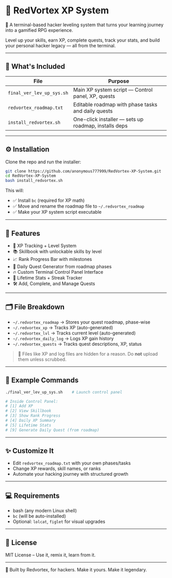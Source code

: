 # 🧠 RedVortex XP System

🚀 A terminal-based hacker leveling system that turns your learning journey into a gamified RPG experience.

Level up your skills, earn XP, complete quests, track your stats, and build your personal hacker legacy — all from the terminal.

---

## 📂 What's Included

| File                    | Purpose                                                |
|-------------------------|--------------------------------------------------------|
| `final_ver_lev_up_sys.sh`   | Main XP system script — Control panel, XP, quests     |
| `redvortex_roadmap.txt`     | Editable roadmap with phase tasks and daily quests    |
| `install_redvortex.sh`      | One-click installer — sets up roadmap, installs deps  |

---

## ⚙️ Installation

Clone the repo and run the installer:

```bash
git clone https://github.com/anonymous777999/RedVortex-XP-System.git
cd RedVortex-XP-System
bash install_redvortex.sh
```

This will:
- ✅ Install `bc` (required for XP math)
- ✅ Move and rename the roadmap file to `~/.redvortex_roadmap`
- ✅ Make your XP system script executable

---

## 🧩 Features

- 🎯 XP Tracking + Level System
- 📚 Skillbook with unlockable skills by level
- 📈 Rank Progress Bar with milestones
- 🧩 Daily Quest Generator from roadmap phases
- 🔥 Custom Terminal Control Panel Interface
- 📅 Lifetime Stats + Streak Tracker
- 🛠 Add, Complete, and Manage Quests

---

## 🗂 File Breakdown

- `~/.redvortex_roadmap` → Stores your quest roadmap, phase-wise
- `~/.redvortex_xp` → Tracks XP (auto-generated)
- `~/.redvortex_lvl` → Tracks current level (auto-generated)
- `~/.redvortex_daily_log` → Logs XP gain history
- `~/.redvortex_quests` → Tracks quest descriptions, XP, status

> 🛑 Files like XP and log files are hidden for a reason. Do **not** upload them unless scrubbed.

---

## 🧠 Example Commands

```bash
./final_ver_lev_up_sys.sh    # Launch control panel

# Inside Control Panel:
# [1] Add XP
# [2] View Skillbook
# [3] Show Rank Progress
# [4] Daily XP Summary
# [5] Lifetime Stats
# [9] Generate Daily Quest (from roadmap)
```

---

## ✨ Customize It

- Edit `redvortex_roadmap.txt` with your own phases/tasks
- Change XP rewards, skill names, or ranks
- Automate your hacking journey with structured growth

---

## 💻 Requirements

- bash (any modern Linux shell)
- `bc` (will be auto-installed)
- Optional: `lolcat`, `figlet` for visual upgrades

---

## 📜 License

MIT License – Use it, remix it, learn from it.

---

🧠 Built by Redvortex, for hackers. Make it yours. Make it legendary.
